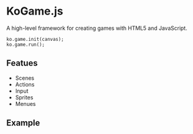 KoGame.js
=========

A high-level framework for creating games with HTML5 and JavaScript.

    ko.game.init(canvas);
    ko.game.run();

Featues
-------
* Scenes
* Actions
* Input
* Sprites
* Menues

Example
-------